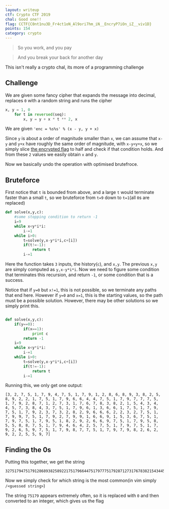```yaml
---
layout: writeup
ctf: Crypto CTF 2019
chal: Good one!!
flag: CCTF{C0nt1nu3D_Fr4ct1oN_Al9ori7hm_iN__EncryP7iOn_iZ__viv1D}
points: 154
category: crypto
---
```


> So you work, and you pay

> And you break your back for another day

This isn't really a crypto chal, its more of a programming challenge

## Challenge

We are given some fancy cipher that expands the message into decimal, replaces `0` with a random string and runs the cipher

```python
x, y = 1, 0
    for t in reversed(seq):
        x, y = y + x * t ** 2, x
```

We are given `'enc = %s%s' % (x - y, y + x)`

Since `y` is about a order of magnitude smaller than `x`, we can assume that `x-y` and `y+x` have roughly the same order of magnitude, with `x-y<y+x`, so we simply slice [the encrypted flag](flag.enc) to half and check if that condition holds. And from these `2` values we easily obtain `x` and `y`.

Now we basically undo the operation with optimised brutefroce.

## Bruteforce

First notice that `t` is bounded from above, and a large `t` would terminate faster than a small `t`, so we bruteforce from `t=9` down to `t=1`(all `0`s are replaced)

```python
def solve(x,y,c):
    #some stopping condition to return -1
    i=9
    while x<y*i*i:
        i-=1
    while i>0:
        t=solve(y,x-y*i*i,c+[i])
        if(t!=-1):
            return t
        i-=1
```

Here the function takes `3` inputs, the history(`c`), and `x,y`. The previous `x,y` are simply computed as `y,x-y*i*i`. Now we need to figure some condition that terminates this recursion, and return `-1`, or some condition that is a success.

Notice that if `y=0` but `x!=1`, this is not possible, so we terminate any paths that end here. However if `y=0` and `x=1`, this is the starting values, so the path must be a possible solution. However, there may be other solutions so we simply print this.

```python

def solve(x,y,c):
    if(y==0):
        if(x==1):
            print c
        return -1
    i=9
    while x<y*i*i:
        i-=1
    while i>0:
        t=solve(y,x-y*i*i,c+[i])
        if(t!=-1):
            return t
        i-=1
```

Running this, we only get one output:
```
[3, 2, 7, 5, 1, 7, 9, 4, 7, 5, 1, 7, 9, 1, 2, 8, 6, 8, 9, 3, 8, 2, 5, 8, 9, 2, 2, 1, 7, 5, 1, 7, 9, 6, 6, 4, 4, 7, 5, 1, 7, 9, 7, 7, 7, 5, 1, 7, 9, 2, 8, 7, 1, 2, 7, 3, 1, 7, 6, 7, 8, 3, 8, 2, 1, 5, 4, 3, 4, 4, 5, 7, 3, 8, 4, 3, 7, 5, 1, 7, 9, 6, 1, 3, 6, 6, 1, 7, 5, 1, 7, 9, 7, 5, 1, 7, 9, 2, 3, 7, 3, 2, 8, 2, 9, 6, 6, 6, 2, 2, 3, 2, 7, 5, 1, 7, 9, 9, 7, 5, 1, 7, 9, 2, 7, 9, 9, 1, 6, 6, 9, 1, 5, 3, 6, 7, 5, 1, 7, 9, 7, 5, 1, 7, 9, 5, 1, 8, 2, 9, 2, 6, 6, 9, 7, 5, 1, 7, 9, 5, 8, 5, 5, 8, 8, 7, 5, 1, 7, 9, 4, 6, 4, 2, 5, 7, 5, 1, 7, 9, 7, 5, 1, 7, 9, 2, 6, 5, 9, 7, 5, 1, 7, 9, 8, 7, 7, 5, 1, 7, 9, 7, 9, 8, 2, 6, 2, 9, 2, 2, 5, 5, 9, 7]
```

## Finding the 0s

Putting this together, we get the string
```
3275179475179128689382589221751796644751797775179287127317678382154344573843751796136617517975179237328296662232751799751792799166915367517975179518292669751795855887517946425751797517926597517987751797982629225597
```
Now we simply check for which string is the most common(in vim simply `/<guessed string>`)

The string `75179` appears extremely often, so it is replaced with `0` and then converted to an integer, which gives us the flag

